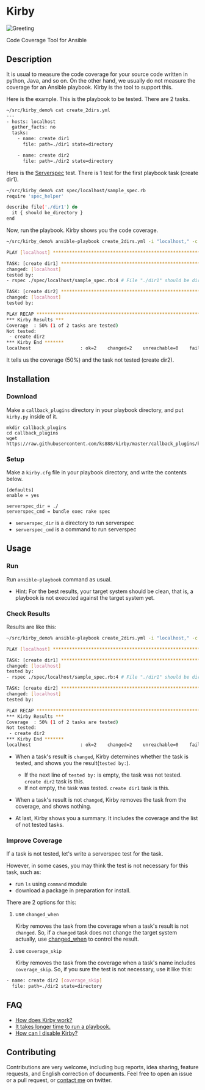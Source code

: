 # Kirby

![Greeting](http://i.imgur.com/0QkGgYC.png)

Code Coverage Tool for Ansible

## Description

It is usual to measure the code coverage for your source code written in python, Java, and so on. On the other hand, we usually do not measure the coverage for an Ansible playbook. Kirby is the tool to support this.

Here is the example. This is the playbook to be tested. There are 2 tasks.

```bash
~/src/kirby_demo% cat create_2dirs.yml
---
- hosts: localhost
  gather_facts: no
  tasks:
    - name: create dir1
      file: path=./dir1 state=directory

    - name: create dir2
      file: path=./dir2 state=directory
```

Here is the [Serverspec](http://serverspec.org/) test. There is 1 test for the first playbook task (create dir1).

```bash
~/src/kirby_demo% cat spec/localhost/sample_spec.rb 
require 'spec_helper'

describe file('./dir1') do
  it { should be_directory }
end
```

Now, run the playbook. Kirby shows you the code coverage.

```bash
~/src/kirby_demo% ansible-playbook create_2dirs.yml -i "localhost," -c local

PLAY [localhost] ************************************************************** 

TASK: [create dir1] *********************************************************** 
changed: [localhost]
tested by: 
- rspec ./spec/localhost/sample_spec.rb:4 # File "./dir1" should be directory

TASK: [create dir2] *********************************************************** 
changed: [localhost]
tested by: 

PLAY RECAP ******************************************************************** 
*** Kirby Results ***
Coverage  : 50% (1 of 2 tasks are tested)
Not tested:
 - create dir2
*** Kirby End *******
localhost                  : ok=2    changed=2    unreachable=0    failed=0   
```

It tells us the coverage (50%) and the task not tested (create dir2).

## Installation

### Download

Make a `callback_plugins` directory in your playbook directory, and put `kirby.py` inside of it.

```
mkdir callback_plugins
cd callback_plugins
wget https://raw.githubusercontent.com/ks888/kirby/master/callback_plugins/kirby.py
```

### Setup

Make a `kirby.cfg` file in your playbook directory, and write the contents below.

```
[defaults]
enable = yes

serverspec_dir = ./
serverspec_cmd = bundle exec rake spec
```

* `serverspec_dir` is a directory to run serverspec
* `serverspec_cmd` is a command to run serverspec

## Usage

### Run

Run `ansible-playbook` command as usual.

* Hint: For the best results, your target system should be clean, that is, a playbook is not executed against the target system yet.

### Check Results

Results are like this:

```bash
~/src/kirby_demo% ansible-playbook create_2dirs.yml -i "localhost," -c local

PLAY [localhost] ************************************************************** 

TASK: [create dir1] *********************************************************** 
changed: [localhost]
tested by: 
- rspec ./spec/localhost/sample_spec.rb:4 # File "./dir1" should be directory

TASK: [create dir2] *********************************************************** 
changed: [localhost]
tested by: 

PLAY RECAP ******************************************************************** 
*** Kirby Results ***
Coverage  : 50% (1 of 2 tasks are tested)
Not tested:
 - create dir2
*** Kirby End *******
localhost                  : ok=2    changed=2    unreachable=0    failed=0   
```

* When a task's result is `changed`, Kirby determines whether the task is tested, and shows you the result(`tested by:`).
    * If the next line of `tested by:` is empty, the task was not tested. `create dir2` task is this.
    * If not empty, the task was tested. `create dir1` task is this.

* When a task's result is not `changed`, Kirby removes the task from the coverage, and shows nothing.

* At last, Kirby shows you a summary. It includes the coverage and the list of not tested tasks.

### Improve Coverage

If a task is not tested, let's write a serverspec test for the task.

However, in some cases, you may think the test is not necessary for this task, such as:

* run `ls` using `command` module
* download a package in preparation for install.

There are 2 options for this:

1. use `changed_when`

    Kirby removes the task from the coverage when a task's result is not `changed`. So, if a `changed` task does not change the target system actually, use [changed_when](http://docs.ansible.com/ansible/playbooks_error_handling.html#overriding-the-changed-result) to control the result.

2. use `coverage_skip`

    Kirby removes the task from the coverage when a task's name includes `coverage_skip`. So, if you sure the test is not necessary, use it like this:

```bash
- name: create dir2 [coverage_skip]
  file: path=./dir2 state=directory
```

## FAQ

* [How does Kirby work?](https://github.com/ks888/kirby/blob/master/FAQ.md#work)
* [It takes longer time to run a playbook.](https://github.com/ks888/kirby/blob/master/FAQ.md#slow)
* [How can I disable Kirby?](https://github.com/ks888/kirby/blob/master/FAQ.md#disable)

## Contributing

Contributions are very welcome, including bug reports, idea sharing, feature requests, and English correction of documents. Feel free to open an issue or a pull request, or [contact me](https://twitter.com/ks888sk) on twitter.
